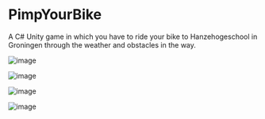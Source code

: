 # PimpYourBike
A C# Unity game in which you have to ride your bike to Hanzehogeschool in Groningen through the weather and obstacles in the way.

![image](https://user-images.githubusercontent.com/45997197/135986000-b1b55c23-4042-4555-b832-2e46a665f8e6.png)

![image](https://user-images.githubusercontent.com/45997197/135986039-ab7f4502-f4af-42c0-b075-72605be3b25e.png)

![image](https://user-images.githubusercontent.com/45997197/135986056-d40a9a23-2ac5-4710-927c-06cc6e0f4e9a.png)

![image](https://user-images.githubusercontent.com/45997197/135986082-4b9d4503-27f8-4285-b7de-48a8aaa55af5.png)
